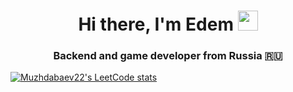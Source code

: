 <h1 align="center">Hi there, I'm Edem</a> 
<img src="https://github.com/blackcater/blackcater/raw/main/images/Hi.gif" height="32"/></h1>
<h3 align="center">Backend and game developer from Russia 🇷🇺</h3>

[![Muzhdabaev22's LeetCode stats](https://leetcode-stats-six.vercel.app/api?username=Muzhdabaev22=dark)](https://github.com/KnlnKS/leetcode-stats)
